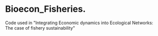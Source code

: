 # Bioecon_Fisheries.
Code used in "Integrating Economic dynamics into Ecological Networks: The case of fishery sustainability"
